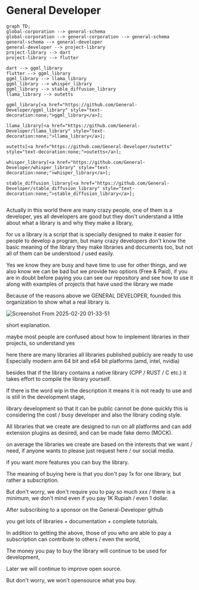 # General Developer


```mermaid
graph TD;
global-corporation --> general-schema
global-corporation --> general-corporation --> general-schema
general-schema --> general-developer 
general-developer --> project-library
project-library --> dart
project-library --> flutter

dart --> ggml_library
flutter --> ggml_library
ggml_library --> llama_library
ggml_library --> whisper_library
ggml_library --> stable_diffusion_library
llama_library --> outetts

ggml_library[<a href="https://github.com/General-Developer/ggml_library" style="text-decoration:none;">ggml_library</a>];

llama_library[<a href="https://github.com/General-Developer/llama_library" style="text-decoration:none;">llama_library</a>];

outetts[<a href="https://github.com/General-Developer/outetts" style="text-decoration:none;">outetts</a>];

whisper_library[<a href="https://github.com/General-Developer/whisper_library" style="text-decoration:none;">whisper_library</a>];

stable_diffusion_library[<a href="https://github.com/General-Developer/stable_diffusion_library" style="text-decoration:none;">stable_diffusion_library</a>];


```


Actually in this world there are many crazy people, one of them is a developer, yes all developers are good but they don't understand a little about what a library is and why they make a library,

for us a library is a script that is specially designed to make it easier for people to develop a program, but many crazy developers don't know the basic meaning of the library
they make libraries and documents too, but not all of them can be understood / used easily.

Yes we know they are busy and have time to use for other things, and we also know we can be bad but we provide two options (Free & Paid), if you are in doubt before paying you can see our repository and see how to use it along with examples of projects that have used the library we made

Because of the reasons above we GENERAL DEVELOPER, founded this organization to show what a real library is.

![Screenshot From 2025-02-20 01-33-51](https://github.com/user-attachments/assets/0013db38-9bf0-4715-affe-4f159be80057)

short explanation.

maybe most people are confused about how to implement libraries in their projects, so understand yes

here there are many libraries all libraries published publicly are ready to use Especially modern arm 64 bit and x64 bit platforms (amd, intel, nvidia)

besides that if the library contains a native library (CPP / RUST / C etc.) it takes effort to compile the library yourself.

If there is the word wip in the description it means it is not ready to use and is still in the development stage,

library development so that it can be public cannot be done quickly this is considering the cost / busy developer and also the library coding style.

All libraries that we create are designed to run on all platforms and can add extension plugins as desired, and can be made fake demo (MOCK).

on average the libraries we create are based on the interests that we want / need, if anyone wants to please just request here / our social media.

if you want more features you can buy the library.

The meaning of buying here is that you don't pay 1x for one library, but rather a subscription.

But don't worry, we don't require you to pay so much xxx / there is a minimum, we don't mind even if you pay 1K Rupiah / even 1 dollar.

After subscribing to a sponsor on the General-Developer github

you get lots of libraries + documentation + complete tutorials.

In addition to getting the above, those of you who are able to pay a subscription can contribute to others / even the world,

The money you pay to buy the library will continue to be used for development,

Later we will continue to improve open source.

But don't worry, we won't opensource what you buy.
